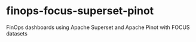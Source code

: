 # finops-focus-superset-pinot
FinOps dashboards using Apache Superset and Apache Pinot with FOCUS datasets
